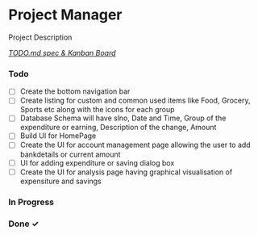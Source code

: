# Project Manager

Project Description

<em>[TODO.md spec & Kanban Board](https://bit.ly/3fCwKfM)</em>

### Todo

- [ ] Create the bottom navigation bar  
- [ ] Create listing for custom and common used items like Food, Grocery, Sports etc along with the icons for each group  
- [ ] Database Schema will have slno, Date and Time, Group of the expenditure or earning, Description of the change, Amount  
- [ ] Build UI for HomePage  
- [ ] Create the UI for account management page allowing the user to add bankdetails or current amount  
- [ ] UI for adding expenditure or saving dialog box  
- [ ] Create the UI for analysis page having graphical visualisation of expensiture and savings  

### In Progress


### Done ✓


